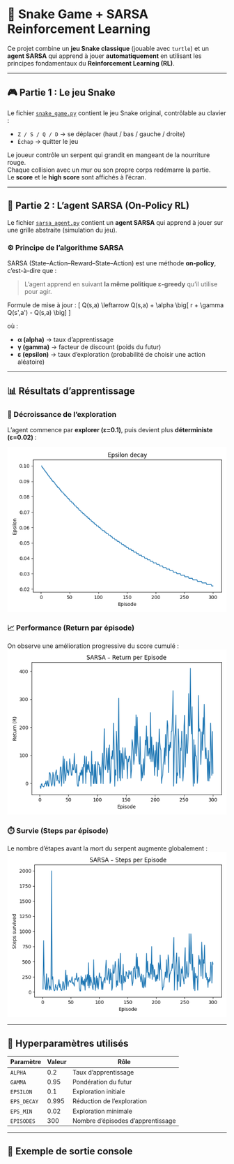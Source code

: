 # 🐍 Snake Game + SARSA Reinforcement Learning

Ce projet combine un **jeu Snake classique** (jouable avec `turtle`) et un **agent SARSA** qui apprend à jouer **automatiquement** en utilisant les principes fondamentaux du **Reinforcement Learning (RL)**.

---

## 🎮 Partie 1 : Le jeu Snake
Le fichier [`snake_game.py`](snake_game.py) contient le jeu Snake original, contrôlable au clavier :

- `Z / S / Q / D` → se déplacer (haut / bas / gauche / droite)  
- `Échap` → quitter le jeu  

Le joueur contrôle un serpent qui grandit en mangeant de la nourriture rouge.  
Chaque collision avec un mur ou son propre corps redémarre la partie.  
Le **score** et le **high score** sont affichés à l’écran.

---

## 🧠 Partie 2 : L’agent SARSA (On-Policy RL)

Le fichier [`sarsa_agent.py`](sarsa_agent.py) contient un **agent SARSA** qui apprend à jouer sur une grille abstraite (simulation du jeu).

### ⚙️ Principe de l’algorithme SARSA
SARSA (State–Action–Reward–State–Action) est une méthode **on-policy**, c’est-à-dire que :
> L’agent apprend en suivant **la même politique ε-greedy** qu’il utilise pour agir.

Formule de mise à jour :
\[
Q(s,a) \leftarrow Q(s,a) + \alpha \big[ r + \gamma Q(s',a') - Q(s,a) \big]
\]

où :
- **α (alpha)** → taux d’apprentissage  
- **γ (gamma)** → facteur de discount (poids du futur)  
- **ε (epsilon)** → taux d’exploration (probabilité de choisir une action aléatoire)

---

## 📊 Résultats d’apprentissage

### 🔁 Décroissance de l’exploration
L’agent commence par **explorer (ε=0.1)**, puis devient plus **déterministe (ε=0.02)** :

![epsilon_decay](epsilon_decay.png)

### 📈 Performance (Return par épisode)
On observe une amélioration progressive du score cumulé :
![return_per_episode](return_per_episode.png)


### ⏱️ Survie (Steps par épisode)
Le nombre d’étapes avant la mort du serpent augmente globalement :
![steps_per_episode](steps_per_episode.png)

---

## 🧩 Hyperparamètres utilisés

| Paramètre | Valeur | Rôle |
|------------|---------|------|
| `ALPHA` | 0.2 | Taux d’apprentissage |
| `GAMMA` | 0.95 | Pondération du futur |
| `EPSILON` | 0.1 | Exploration initiale |
| `EPS_DECAY` | 0.995 | Réduction de l’exploration |
| `EPS_MIN` | 0.02 | Exploration minimale |
| `EPISODES` | 300 | Nombre d’épisodes d’apprentissage |

---

## 🧾 Exemple de sortie console


